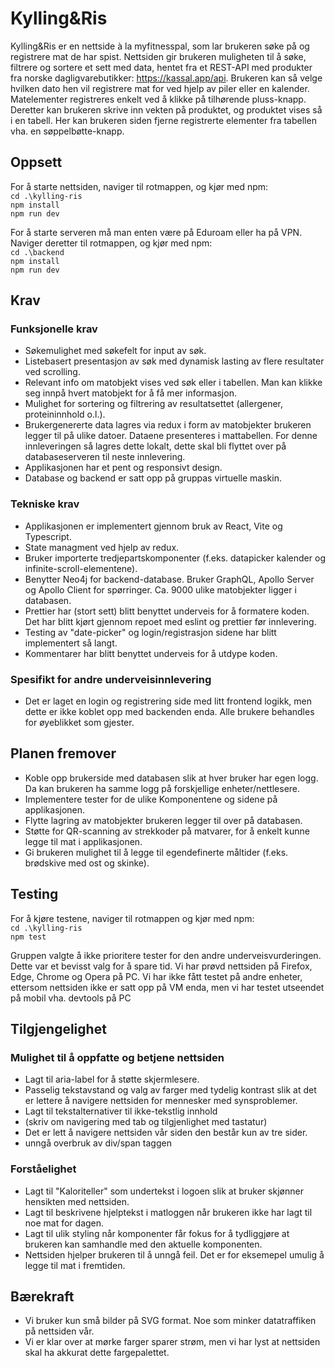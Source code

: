 # Kylling&Ris

Kylling&Ris er en nettside à la myfitnesspal, som lar brukeren søke på og registrere mat de har spist. Nettsiden gir brukeren muligheten til å søke, filtrere og sortere et sett med data, hentet fra et REST-API med produkter fra norske dagligvarebutikker: https://kassal.app/api. Brukeren kan så velge hvilken dato hen vil registrere mat for ved hjelp av piler eller en kalender. Matelementer registreres enkelt ved å klikke på tilhørende pluss-knapp. Deretter kan brukeren skrive inn vekten på produktet, og produktet vises så i en tabell. Her kan brukeren siden fjerne registrerte elementer fra tabellen vha. en søppelbøtte-knapp.

## Oppsett

For å starte nettsiden, naviger til rotmappen, og kjør med npm:  
`cd .\kylling-ris`  
`npm install`  
`npm run dev` 

For å starte serveren må man enten være på Eduroam eller ha på VPN. Naviger deretter til rotmappen, og kjør med npm:  
`cd .\backend`  
`npm install`  
`npm run dev`


## Krav

### Funksjonelle krav

- Søkemulighet med søkefelt for input av søk.
- Listebasert presentasjon av søk med dynamisk lasting av flere resultater ved scrolling.
- Relevant info om matobjekt vises ved søk eller i tabellen. Man kan klikke seg innpå hvert matobjekt for å få mer informasjon.
- Mulighet for sortering og filtrering av resultatsettet (allergener, proteininnhold o.l.).
- Brukergenererte data lagres via redux i form av matobjekter brukeren legger til på ulike datoer. Dataene presenteres i mattabellen. For denne innleveringen så lagres dette lokalt, dette skal bli flyttet over på databaseserveren til neste innlevering.
- Applikasjonen har et pent og responsivt design.
- Database og backend er satt opp på gruppas virtuelle maskin.

### Tekniske krav

- Applikasjonen er implementert gjennom bruk av React, Vite og Typescript.
- State managment ved hjelp av redux.
- Bruker importerte tredjepartskomponenter (f.eks. datapicker kalender og infinite-scroll-elementene).
- Benytter Neo4j for backend-database. Bruker GraphQL, Apollo Server og Apollo Client for spørringer. Ca. 9000 ulike matobjekter ligger i databasen.
- Prettier har (stort sett) blitt benyttet underveis for å formatere koden. Det har blitt kjørt gjennom repoet med eslint og prettier før innlevering.
- Testing av "date-picker" og login/registrasjon sidene har blitt implementert så langt. 
- Kommentarer har blitt benyttet underveis for å utdype koden.

### Spesifikt for andre underveisinnlevering
- Det er laget en login og registrering side med litt frontend logikk, men dette er ikke koblet opp med backenden enda. Alle brukere behandles for øyeblikket som gjester.

## Planen fremover

- Koble opp brukerside med databasen slik at hver bruker har egen logg. Da kan brukeren ha samme logg på forskjellige enheter/nettlesere.
- Implementere tester for de ulike Komponentene og sidene på applikasjonen.
- Flytte lagring av matobjekter brukeren legger til over på databasen.
- Støtte for QR-scanning av strekkoder på matvarer, for å enkelt kunne legge til mat i applikasjonen.
- Gi brukeren mulighet til å legge til egendefinerte måltider (f.eks. brødskive med ost og skinke).

## Testing

For å kjøre testene, naviger til rotmappen og kjør med npm:  
`cd .\kylling-ris`  
`npm test` 


Gruppen valgte å ikke prioritere tester for den andre underveisvurderingen. Dette var et bevisst valg for å spare tid. Vi har prøvd nettsiden på Firefox, Edge, Chrome og Opera på PC. Vi har ikke fått testet på andre enheter, ettersom nettsiden ikke er satt opp på VM enda, men vi har testet utseendet på mobil vha. devtools på PC

## Tilgjengelighet

### Mulighet til å oppfatte og betjene nettsiden
- Lagt til aria-label for å støtte skjermlesere.
- Passelig tekstavstand og valg av farger med tydelig kontrast slik at det er lettere å navigere nettsiden for mennesker med synsproblemer.
- Lagt til tekstalternativer til ikke-tekstlig innhold
- (skriv om navigering med tab og tilgjenlighet med tastatur)
- Det er lett å navigere nettsiden vår siden den består kun av tre sider.
- unngå overbruk av div/span taggen

### Forståelighet
- Lagt til "Kaloriteller" som undertekst i logoen slik at bruker skjønner hensikten med nettsiden.
- Lagt til beskrivene hjelptekst i matloggen når brukeren ikke har lagt til noe mat for dagen.
- Lagt til ulik styling når komponenter får fokus for å tydliggjøre at brukeren kan samhandle med den aktuelle komponenten. 
- Nettsiden hjelper brukeren til å unngå feil. Det er for eksemepel umulig å legge til mat i fremtiden.

## Bærekraft

- Vi bruker kun små bilder på SVG format. Noe som minker datatraffiken på nettsiden vår.
- Vi er klar over at mørke farger sparer strøm, men vi har lyst at nettsiden skal ha akkurat dette fargepalettet.